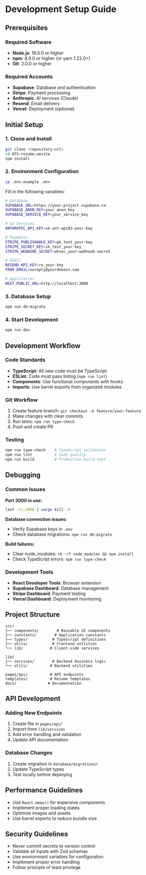 # Development Setup Guide

## Prerequisites

### Required Software
- **Node.js**: 18.0.0 or higher
- **npm**: 8.0.0 or higher (or yarn 1.22.0+)
- **Git**: 2.0.0 or higher

### Required Accounts
- **Supabase**: Database and authentication
- **Stripe**: Payment processing
- **Anthropic**: AI services (Claude)
- **Resend**: Email delivery
- **Vercel**: Deployment (optional)

## Initial Setup

### 1. Clone and Install
```bash
git clone <repository-url>
cd ATS-resume-wesite
npm install
```

### 2. Environment Configuration
```bash
cp .env.example .env
```

Fill in the following variables:
```bash
# Database
SUPABASE_URL=https://your-project.supabase.co
SUPABASE_ANON_KEY=your_anon_key
SUPABASE_SERVICE_KEY=your_service_key

# AI Services
ANTHROPIC_API_KEY=sk-ant-api03-your-key

# Payments
STRIPE_PUBLISHABLE_KEY=pk_test_your-key
STRIPE_SECRET_KEY=sk_test_your-key
STRIPE_WEBHOOK_SECRET=whsec_your-webhook-secret

# Email
RESEND_API_KEY=re_your-key
FROM_EMAIL=noreply@yourdomain.com

# Application
NEXT_PUBLIC_URL=http://localhost:3000
```

### 3. Database Setup
```bash
npm run db:migrate
```

### 4. Start Development
```bash
npm run dev
```

## Development Workflow

### Code Standards
- **TypeScript**: All new code must be TypeScript
- **ESLint**: Code must pass linting (`npm run lint`)
- **Components**: Use functional components with hooks
- **Imports**: Use barrel exports from organized modules

### Git Workflow
1. Create feature branch: `git checkout -b feature/your-feature`
2. Make changes with clear commits
3. Run tests: `npm run type-check`
4. Push and create PR

### Testing
```bash
npm run type-check    # TypeScript validation
npm run lint          # Code quality
npm run build         # Production build test
```

## Debugging

### Common Issues

**Port 3000 in use:**
```bash
lsof -ti:3000 | xargs kill -9
```

**Database connection issues:**
- Verify Supabase keys in `.env`
- Check database migrations: `npm run db:migrate`

**Build failures:**
- Clear node_modules: `rm -rf node_modules && npm install`
- Check TypeScript errors: `npm run type-check`

### Development Tools
- **React Developer Tools**: Browser extension
- **Supabase Dashboard**: Database management
- **Stripe Dashboard**: Payment testing
- **Vercel Dashboard**: Deployment monitoring

## Project Structure

```
src/
├── components/        # Reusable UI components
├── constants/        # Application constants
├── types/           # TypeScript definitions
├── utils/           # Frontend utilities
└── lib/            # Client-side services

lib/
├── services/        # Backend business logic
└── utils/          # Backend utilities

pages/api/          # API endpoints
templates/          # Resume templates
docs/              # Documentation
```

## API Development

### Adding New Endpoints
1. Create file in `pages/api/`
2. Import from `lib/services`
3. Add error handling and validation
4. Update API documentation

### Database Changes
1. Create migration in `database/migrations/`
2. Update TypeScript types
3. Test locally before deploying

## Performance Guidelines

- Use `React.memo()` for expensive components
- Implement proper loading states
- Optimize images and assets
- Use barrel exports to reduce bundle size

## Security Guidelines

- Never commit secrets to version control
- Validate all inputs with Zod schemas
- Use environment variables for configuration
- Implement proper error handling
- Follow principle of least privilege